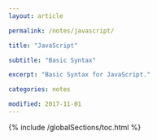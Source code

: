 ```yaml
---
layout: article

permalink: /notes/javascript/

title: "JavaScript"

subtitle: "Basic Syntax"

excerpt: "Basic Syntax for JavaScript."

categories: notes

modified: 2017-11-01
---
```


{% include /globalSections/toc.html %}

